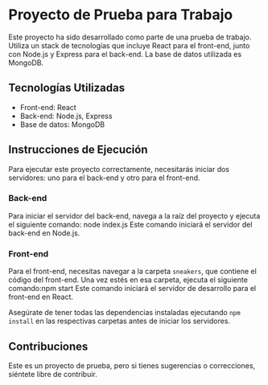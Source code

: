 # Proyecto de Prueba para Trabajo

Este proyecto ha sido desarrollado como parte de una prueba de trabajo. Utiliza un stack de tecnologías que incluye React para el front-end, junto con Node.js y Express para el back-end. La base de datos utilizada es MongoDB.

## Tecnologías Utilizadas

- Front-end: React
- Back-end: Node.js, Express
- Base de datos: MongoDB

## Instrucciones de Ejecución

Para ejecutar este proyecto correctamente, necesitarás iniciar dos servidores: uno para el back-end y otro para el front-end.

### Back-end

Para iniciar el servidor del back-end, navega a la raíz del proyecto y ejecuta el siguiente comando: node index.js
Este comando iniciará el servidor del back-end en Node.js.

### Front-end

Para el front-end, necesitas navegar a la carpeta `sneakers`, que contiene el código del front-end. Una vez estés en esa carpeta, ejecuta el siguiente comando:npm start
Este comando iniciará el servidor de desarrollo para el front-end en React.

Asegúrate de tener todas las dependencias instaladas ejecutando `npm install` en las respectivas carpetas antes de iniciar los servidores.

## Contribuciones

Este es un proyecto de prueba, pero si tienes sugerencias o correcciones, siéntete libre de contribuir.
